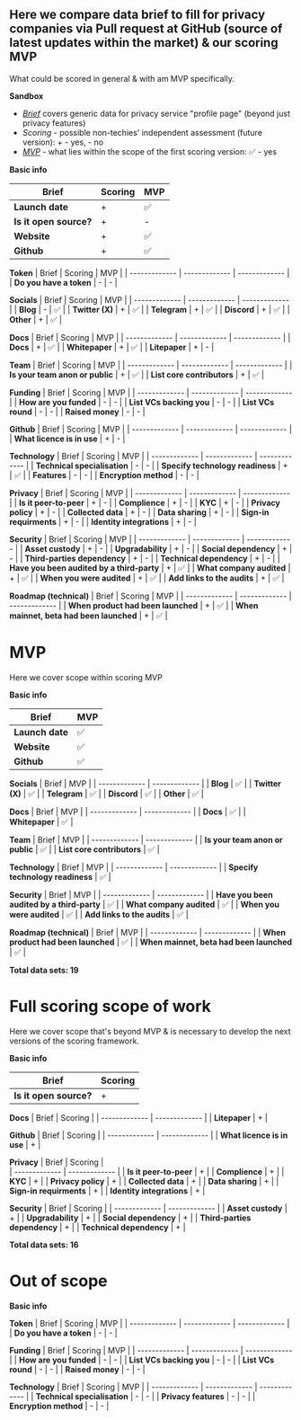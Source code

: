 ## Here we compare data brief to fill for privacy companies via Pull request at GitHub (source of latest updates within the market) & our scoring MVP
What could be scored in general & with am MVP specifically. 

**Sandbox**
- _[Brief](https://github.com/web3privacy/web3privacy/blob/main/Web3privacynowplatform/Brief.md)_ covers generic data for privacy service "profile page" (beyond just privacy features)
- _Scoring_ - possible non-techies' independent assessment (future version): + - yes, - no
- _[MVP](https://github.com/web3privacy/web3privacy/blob/main/Web3privacynowplatform/scoringmodel/Framework_update.md)_ - what lies within the scope of the first scoring version: :white_check_mark: - yes

**Basic info**

| Brief | Scoring | MVP |
| ------------- | ------------- | ------------- |
| **Launch date** | + | :white_check_mark: |
| **Is it open source?** | + | - |
| **Website**  | + | :white_check_mark: |
| **Github**  | + | :white_check_mark: |

**Token**
| Brief  | Scoring | MVP | 
| ------------- | ------------- | ------------- |
| **Do you have a token** | - | - |

**Socials**
| Brief  | Scoring | MVP | 
| ------------- | ------------- | ------------- |
| **Blog** | - | :white_check_mark: |
| **Twitter (X)** | + | :white_check_mark: |
| **Telegram** | + | :white_check_mark: |
| **Discord** | + | :white_check_mark: |
| **Other** | + | :white_check_mark: |

**Docs**
| Brief  | Scoring | MVP | 
| ------------- | ------------- | ------------- |
| **Docs** | + | :white_check_mark: |
| **Whitepaper** | + | :white_check_mark: |
| **Litepaper** | + | - |

**Team**
| Brief  | Scoring | MVP | 
| ------------- | ------------- | ------------- |
| **Is your team anon or public**  | + | :white_check_mark: | 
| **List core contributors** | + | :white_check_mark: | 

**Funding**
| Brief  | Scoring | MVP | 
| ------------- | ------------- | ------------- |
| **How are you funded**  | - | - | 
| **List VCs backing you**  | - | - |
| **List VCs round**  | - | - | 
| **Raised money** | - | - | 

**Github**
| Brief  | Scoring | MVP | 
| ------------- | ------------- | ------------- |
| **What licence is in use**  | + | - | 

**Technology**
| Brief  | Scoring | MVP | 
| ------------- | ------------- | ------------- |
| **Technical specialisation**  | - | - | 
| **Specify technology readiness**  | + | :white_check_mark: | 
| **Features**  | - | - | 
| **Encryption method**  | - | - | 

**Privacy**
| Brief  | Scoring | MVP | 
| ------------- | ------------- | ------------- |
| **Is it peer-to-peer**  | + | - | 
| **Complience**  | + | - |
| **KYC**  | + | - |
| **Privacy policy** | + | - |
| **Collected data**  | + | - |
| **Data sharing** | + | - |
| **Sign-in requirments** | + | - |
| **Identity integrations** | + | - |

**Security**
| Brief  | Scoring | MVP | 
| ------------- | ------------- | ------------- |
| **Asset custody** | + | - | 
| **Upgradability**  | + | - |
| **Social dependency**  | + | - |
| **Third-parties dependency** | + | - |
| **Technical dependency** | + | - |
| **Have you been audited by a third-party** | + | :white_check_mark: |
| **What company audited** | + | :white_check_mark: |
| **When you were audited** | + | :white_check_mark: |
| **Add links to the audits** | + | :white_check_mark: |

**Roadmap (technical)**
| Brief  | Scoring | MVP | 
| ------------- | ------------- | ------------- |
| **When product had been launched** | + | :white_check_mark: | 
| **When mainnet, beta had been launched**  | + | :white_check_mark: |

# MVP
Here we cover scope within scoring MVP

**Basic info**

| Brief |  MVP |
| ------------- | ------------- |
| **Launch date** | :white_check_mark: |
| **Website**  | :white_check_mark: |
| **Github**  | :white_check_mark: |

**Socials**
| Brief  | MVP | 
| ------------- | ------------- |
| **Blog** | :white_check_mark: |
| **Twitter (X)** | :white_check_mark: |
| **Telegram** | :white_check_mark: |
| **Discord** | :white_check_mark: |
| **Other** | :white_check_mark: |

**Docs**
| Brief  | MVP | 
| ------------- | ------------- |
| **Docs** | :white_check_mark: |
| **Whitepaper** | :white_check_mark: |

**Team**
| Brief  | MVP | 
| ------------- | ------------- |
| **Is your team anon or public**  | :white_check_mark: | 
| **List core contributors** | :white_check_mark: | 

**Technology**
| Brief  | MVP | 
| ------------- | ------------- |
| **Specify technology readiness**  | :white_check_mark: | 

**Security**
| Brief  | MVP | 
| ------------- | ------------- |
| **Have you been audited by a third-party** | :white_check_mark: |
| **What company audited** | :white_check_mark: |
| **When you were audited** | :white_check_mark: |
| **Add links to the audits** | :white_check_mark: |

**Roadmap (technical)**
| Brief  | MVP | 
| ------------- | ------------- |
| **When product had been launched** | :white_check_mark: | 
| **When mainnet, beta had been launched**  | :white_check_mark: |

**Total data sets: 19**

# Full scoring scope of work
Here we cover scope that's beyond MVP & is necessary to develop the next versions of the scoring framework.

**Basic info**

| Brief | Scoring | 
| ------------- | ------------- | 
| **Is it open source?** | + | 

**Docs**
| Brief  | Scoring |
| ------------- | ------------- | 
| **Litepaper** | + |

**Github**
| Brief  | Scoring | 
| ------------- | ------------- | 
| **What licence is in use**  | + |

**Privacy**
| Brief  | Scoring |  
| ------------- | ------------- |
| **Is it peer-to-peer**  | + | 
| **Complience**  | + |
| **KYC**  | + | 
| **Privacy policy** | + | 
| **Collected data**  | + | 
| **Data sharing** | + | 
| **Sign-in requirments** | + | 
| **Identity integrations** | + | 

**Security**
| Brief  | Scoring | 
| ------------- | ------------- | 
| **Asset custody** | + | 
| **Upgradability**  | + | 
| **Social dependency**  | + | 
| **Third-parties dependency** | + |
| **Technical dependency** | + |

**Total data sets: 16**

# Out of scope

**Basic info**

**Token**
| Brief  | Scoring | MVP | 
| ------------- | ------------- | ------------- |
| **Do you have a token** | - | - |

**Funding**
| Brief  | Scoring | MVP | 
| ------------- | ------------- | ------------- |
| **How are you funded**  | - | - | 
| **List VCs backing you**  | - | - |
| **List VCs round**  | - | - | 
| **Raised money** | - | - | 

**Technology**
| Brief  | Scoring | MVP | 
| ------------- | ------------- | ------------- |
| **Technical specialisation**  | - | - | 
| **Privacy features**  | - | - | 
| **Encryption method**  | - | - | 
